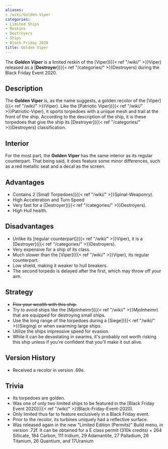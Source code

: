 ```yaml
---
aliases:
- /wiki/Golden-Viper
categories:
- Limited Ships
- Reskins
- Destroyers
- Ships
- Black Friday 2020
title: Golden Viper
---
```


The **_Golden Viper_** is a limited reskin of the [Viper]({{< ref "/wiki/" >}}Viper) released as a [**Destroyer**]({{< ref "/categories/" >}}Destroyers) during the Black Friday Event 2020. 

## Description

The **Golden Viper** is, as the name suggests, a golden recolor of the [Viper]({{< ref "/wiki/" >}}Viper). Like the [Patriotic Viper]({{< ref "/wiki/" >}}Patriotic-Viper), it sports torpedoes with a unique mesh and trail at the front of the ship. According to the description of the ship, it is these torpedoes that give the ship its [Destroyer]({{< ref "/categories/" >}}Destroyers) classification.

## Interior

For the most part, the **Golden Viper** has the same interior as its regular counterpart. That being said, it does feature some minor differences, such as a red metallic seat and a decal as the screen.

## Advantages

- Contains 2 [Small Torpedoes]({{< ref "/wiki/" >}}Spinal-Weaponry).
- High Acceleration and Turn Speed
- Very fast for a [Destroyer]({{< ref "/categories/" >}}Destroyers).
- High Hull health.

## Disadvantages

- Unlike its [regular counterpart]({{< ref "/wiki/" >}}Viper), it is a [Destroyer]({{< ref "/categories/" >}}Destroyers).
- Very expensive for a ship of its class.
- Much slower than the [Viper]({{< ref "/wiki/" >}}Viper), its regular counterpart.
- Low shield, making it weaker to hull breakers.
- The second torpedo is delayed after the first, which may throw off your aim.

## Strategy

- <s>Flex your wealth with this ship.</s>
- Try to avoid ships like the [Mjolnheimr]({{< ref "/wiki/" >}}Mjolnheimr) that are equipped for destroying small ships.
- Use the long range of the torpedoes during a [Siege]({{< ref "/wiki/" >}}Sieging) or when swarming large ships.
- Utilize the ships impressive speed for evasion.
- While it can be devastating in swarms, it's probably not worth risking this ship unless if you're confident that you'll make it out alive.

## Version History 

- Received a recolor in version .69e.

## Trivia

- Its torpedoes are golden.
- Was one of only two limited ships to be featured in the [Black Friday Event 2020]({{< ref "/wiki/" >}}Black-Friday-Event-2020).
- Only limited thus far to feature exclusively in a Black Friday event.
- Prior to the recolor, its turbines uniquely had a reflective surface.
- Was released again in the new "Limited Edition (Permits)" Build menu, in version .72f. It can be obtained for a E class permit (310k credits) + 264 Sillicate, 184 Carbon, 111 Iridium, 29 Adamantite, 27 Palladium, 26 Titanium, 26 Quantium, and 17Uranium